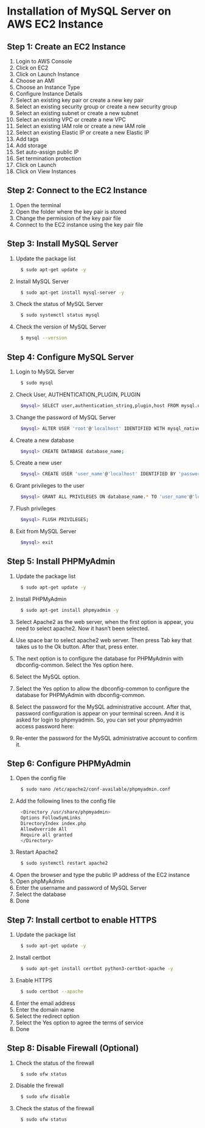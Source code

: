 # Installation of MySQL Server on AWS EC2 Instance

## Step 1: Create an EC2 Instance

1. Login to AWS Console
2. Click on EC2
3. Click on Launch Instance
4. Choose an AMI
5. Choose an Instance Type
6. Configure Instance Details
7. Select an existing key pair or create a new key pair
8. Select an existing security group or create a new security group
9. Select an existing subnet or create a new subnet
10. Select an existing VPC or create a new VPC
11. Select an existing IAM role or create a new IAM role
12. Select an existing Elastic IP or create a new Elastic IP
13. Add tags
14. Add storage
15. Set auto-assign public IP
16. Set termination protection
17. Click on Launch
18. Click on View Instances

## Step 2: Connect to the EC2 Instance

1. Open the terminal
2. Open the folder where the key pair is stored
3. Change the permission of the key pair file
4. Connect to the EC2 instance using the key pair file

## Step 3: Install MySQL Server

1. Update the package list

```bash
     $ sudo apt-get update -y
```

2. Install MySQL Server

```bash
     $ sudo apt-get install mysql-server -y
```

3. Check the status of MySQL Server

```bash
     $ sudo systemctl status mysql
```

4. Check the version of MySQL Server

```bash
     $ mysql --version
```

## Step 4: Configure MySQL Server

1. Login to MySQL Server

```bash
     $ sudo mysql 
```

2. Check User, AUTHENTICATION_PLUGIN, PLUGIN

```bash
     $mysql> SELECT user,authentication_string,plugin,host FROM mysql.user;

```

3. Change the password of MySQL Server

```bash
     $mysql> ALTER USER 'root'@'localhost' IDENTIFIED WITH mysql_native_password BY 'password';
```

4. Create a new database

```bash
     $mysql> CREATE DATABASE database_name;
```

5. Create a new user

```bash
     $mysql> CREATE USER 'user_name'@'localhost' IDENTIFIED BY 'password';
```

6. Grant privileges to the user

```bash
     $mysql> GRANT ALL PRIVILEGES ON database_name.* TO 'user_name'@'localhost';
```

7. Flush privileges

```bash
     $mysql> FLUSH PRIVILEGES;
```

8. Exit from MySQL Server

```bash
     $mysql> exit
```

## Step 5: Install PHPMyAdmin

1. Update the package list

```bash
     $ sudo apt-get update -y
```

2. Install PHPMyAdmin

```bash
     $ sudo apt-get install phpmyadmin -y
```

3. Select Apache2 as the web server, when the first option is appear, you need to select apache2. Now it hasn’t been selected.
   
4. Use space bar to select apache2 web server. Then press Tab key that takes us to the Ok button. After that, press enter.

5. The next option is to configure the database for PHPMyAdmin with dbconfig-common. Select the Yes option here.

6. Select the MySQL option.
7. Select the Yes option to allow the dbconfig-common to configure the database for PHPMyAdmin with dbconfig-common.
8. Select the password for the MySQL administrative account. After that, password configuration is appear on your terminal screen. And it is asked for login to phpmyadmin. So, you can set your phpmyadmin access password here:

9. Re-enter the password for the MySQL administrative account to confirm it.

## Step 6: Configure PHPMyAdmin

1. Open the config file

```bash
     $ sudo nano /etc/apache2/conf-available/phpmyadmin.conf
```

2. Add the following lines to the config file

```bash
     <Directory /usr/share/phpmyadmin>
     Options FollowSymLinks
     DirectoryIndex index.php
     AllowOverride All
     Require all granted
     </Directory>
```

3. Restart Apache2

```bash
     $ sudo systemctl restart apache2
```

4. Open the browser and type the public IP address of the EC2 instance
5. Open phpMyAdmin
6. Enter the username and password of MySQL Server
7. Select the database
8. Done

## Step 7: Install certbot to enable HTTPS

1. Update the package list

```bash
     $ sudo apt-get update -y
```

2. Install certbot

```bash
     $ sudo apt-get install certbot python3-certbot-apache -y
```

3. Enable HTTPS

```bash
     $ sudo certbot --apache
```

4. Enter the email address
5. Enter the domain name
6. Select the redirect option
7. Select the Yes option to agree the terms of service
8. Done

## Step 8: Disable Firewall (Optional)

1. Check the status of the firewall

```bash
     $ sudo ufw status
```

2. Disable the firewall

```bash
     $ sudo ufw disable
```

3. Check the status of the firewall

```bash
     $ sudo ufw status
```




